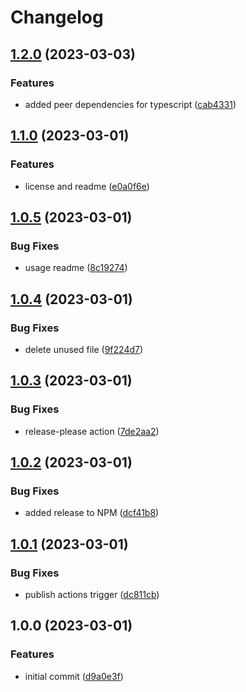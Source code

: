 # Changelog

## [1.2.0](https://github.com/dworac/eslint-config-typescript/compare/v1.1.0...v1.2.0) (2023-03-03)


### Features

* added peer dependencies for typescript ([cab4331](https://github.com/dworac/eslint-config-typescript/commit/cab4331020bb8efc81e910b6424d0a88118138ed))

## [1.1.0](https://github.com/dworac/eslint-config-typescript/compare/v1.0.5...v1.1.0) (2023-03-01)


### Features

* license and readme ([e0a0f6e](https://github.com/dworac/eslint-config-typescript/commit/e0a0f6e381b3cfc48b181c8f0e9e904b159b3daa))

## [1.0.5](https://github.com/dworac/eslint-config-typescript/compare/v1.0.4...v1.0.5) (2023-03-01)


### Bug Fixes

* usage readme ([8c19274](https://github.com/dworac/eslint-config-typescript/commit/8c19274512edc1f3001bb13a10945cd507a65a68))

## [1.0.4](https://github.com/dworac/eslint-config-typescript/compare/v1.0.3...v1.0.4) (2023-03-01)


### Bug Fixes

* delete unused file ([9f224d7](https://github.com/dworac/eslint-config-typescript/commit/9f224d7622b18a2fb8e3a64524b81bcfe020580e))

## [1.0.3](https://github.com/dworac/eslint-config-typescript/compare/v1.0.2...v1.0.3) (2023-03-01)


### Bug Fixes

* release-please action ([7de2aa2](https://github.com/dworac/eslint-config-typescript/commit/7de2aa251f720a4baea1c9a581e58e8f10b70192))

## [1.0.2](https://github.com/dworac/eslint-config-typescript/compare/v1.0.1...v1.0.2) (2023-03-01)


### Bug Fixes

* added release to NPM ([dcf41b8](https://github.com/dworac/eslint-config-typescript/commit/dcf41b8bc0f1d43288f9d24b5fd41c30158bab03))

## [1.0.1](https://github.com/dworac/eslint-config-typescript/compare/v1.0.0...v1.0.1) (2023-03-01)


### Bug Fixes

* publish actions trigger ([dc811cb](https://github.com/dworac/eslint-config-typescript/commit/dc811cbaea428af660bca871f1220b5498160d3a))

## 1.0.0 (2023-03-01)


### Features

* initial commit ([d9a0e3f](https://github.com/dworac/eslint-config-typescript/commit/d9a0e3fe2566a1d0bc06786625ec53dde8a15dd8))

